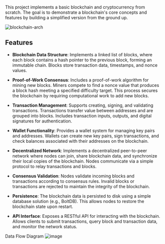 This project implements a basic blockchain and cryptocurrency from scratch. The goal is to demonstrate a blockchain's core concepts and features by building a simplified version from the ground up.

![blockchain-arch](https://github.com/user-attachments/assets/da186159-8a48-4dda-825f-83a5c758f642)

## Features

- **Blockchain Data Structure**: Implements a linked list of blocks, where each block contains a hash pointer to the previous block, forming an immutable chain. Blocks store transaction data, timestamps, and nonce values.

- **Proof-of-Work Consensus**: Includes a proof-of-work algorithm for mining new blocks. Miners compete to find a nonce value that produces a block hash meeting a specified difficulty target. This process secures the blockchain by requiring computational work to add new blocks.

- **Transaction Management**: Supports creating, signing, and validating transactions. Transactions transfer value between addresses and are grouped into blocks. Includes transaction inputs, outputs, and digital signatures for authentication.

- **Wallet Functionality**: Provides a wallet system for managing key pairs and addresses. Wallets can create new key pairs, sign transactions, and check balances associated with their addresses on the blockchain.

- **Decentralized Network**: Implements a decentralized peer-to-peer network where nodes can join, share blockchain data, and synchronize their local copies of the blockchain. Nodes communicate via a simple protocol to relay transactions and blocks.

- **Consensus Validation**: Nodes validate incoming blocks and transactions according to consensus rules. Invalid blocks or transactions are rejected to maintain the integrity of the blockchain.

- **Persistence**: The blockchain data is persisted to disk using a simple database solution (e.g., BoltDB). This allows nodes to restore the blockchain state upon restart.

- **API Interface**: Exposes a RESTful API for interacting with the blockchain. Allows clients to submit transactions, query block and transaction data, and monitor the network status.


Data Flow Diagram
![image](https://github.com/user-attachments/assets/e7ac754c-f36c-4fa2-ad8d-dcca9648cea1)
